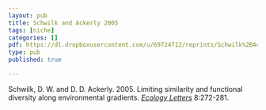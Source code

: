```yaml
---
layout: pub
title: Schwilk and Ackerly 2005
tags: [niche]
categories: []
pdf: https://dl.dropboxusercontent.com/u/69724712/reprints/Schwilk%2BAckerly-2005b_limiting_similarity.pdf
type: pub
published: true

---
```


Schwilk, D. W. and D. D. Ackerly. 2005. Limiting similarity and functional diversity along environmental gradients. <a href="http://onlinelibrary.wiley.com/doi/10.1111/j.1461-0248.2004.00720.x/full"> *Ecology Letters*</a> 8:272-281.
